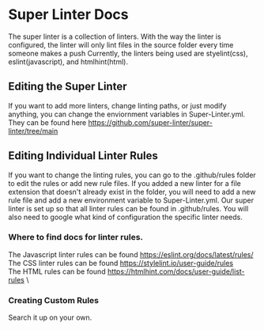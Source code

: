 # Super Linter Docs
The super linter is a collection of linters. With the way the linter is configured, the linter will only lint files in the source folder every time someone makes a push Currently, the linters being used are styelint(css), eslint(javascript), and htmlhint(html).

## Editing the Super Linter
If you want to add more linters, change linting paths, or just modify anything, you can change the enviornment variables in Super-Linter.yml. They 
can be found here https://github.com/super-linter/super-linter/tree/main

## Editing Individual Linter Rules
If you want to change the linting rules, you can go to the .github/rules folder to edit the rules or add new rule files. If you added a new linter
for a file extension that doesn't already exist in the folder, you will need to add a new rule file and add a new environment variable to 
Super-Linter.yml. Our super linter is set up so that all linter rules can be found in .github/rules. You will also need to google what kind of
configuration the specific linter needs. 

### Where to find docs for linter rules. 
The Javascript linter rules can be found https://eslint.org/docs/latest/rules/ \
The CSS linter rules can be found https://stylelint.io/user-guide/rules \
The HTML rules can be found https://htmlhint.com/docs/user-guide/list-rules \

### Creating Custom Rules
Search it up on your own. 

